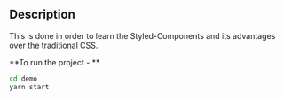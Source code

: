 ## Description

This is done in order to learn the Styled-Components and its advantages over the traditional CSS.

**To run the project - **
```bash
cd demo
yarn start
```
